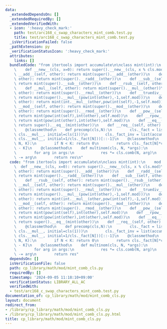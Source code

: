 ```yaml
---
data:
  _extendedDependsOn: []
  _extendedRequiredBy: []
  _extendedVerifiedWith:
  - icon: ':heavy_check_mark:'
    path: test/arc168_c_swap_characters_mint_comb.test.py
    title: test/arc168_c_swap_characters_mint_comb.test.py
  _isVerificationFailed: false
  _pathExtension: py
  _verificationStatusIcon: ':heavy_check_mark:'
  attributes:
    links: []
  bundledCode: "from itertools import accumulate\n\nclass mint(int):\n    mod = None\n\
    \    def __new__(cls, x=0): return super().__new__(cls, x % cls.mod)\n    def\
    \ __add__(self, other): return mint(super().__add__(other))\n    def __radd__(self,\
    \ other): return mint(super().__radd__(other))\n    def __sub__(self, other):\
    \ return mint(super().__sub__(other))\n    def __rsub__(self, other): return mint(super().__rsub__(other))\n\
    \    def __mul__(self, other): return mint(super().__mul__(other))\n    def __rmul__(self,\
    \ other): return mint(super().__rmul__(other))\n    def __truediv__(self, other):\
    \ return mint(super().__mul__(pow(int(other),-1,self.mod)))\n    def __rtruediv__(self,\
    \ other): return mint(int.__mul__(other,pow(int(self),-1,self.mod)))\n    def\
    \ __mod__(self, other): return mint(super().__mod__(other))\n    def __rmod__(self,\
    \ other): return mint(super().__rmod__(other))\n    def __pow__(self, other):\
    \ return mint(pow(int(self),int(other),self.mod))\n    def __rpow__(self, other):\
    \ return mint(pow(int(other),int(other),self.mod))\n    def __eq__(self, other):\
    \ return super().__eq__(mint(other))\n    def __req__(self, other): return super().__eq__(mint(other))\n\
    \    @classmethod\n    def precomp(cls,N):\n        cls._fact = list(accumulate(range(1,N+1),\
    \ cls.__mul__, initial=cls(1)))\n        cls._fact_inv = list(accumulate(range(N,0,-1),\
    \ cls.__mul__, initial=1/cls._fact[N]))[::-1]\n    @classmethod\n    def comb(cls,\
    \ N, K):\n        if N < K: return 0\n        return cls._fact[N]*cls._fact_inv[K]*cls._fact_inv[N\
    \ - K]\n    @classmethod\n    def multinom(cls, N, *args):\n        res = cls(1)\n\
    \        for arg in args:\n            res *= cls.comb(N, arg)\n            N\
    \ -= arg\n        return res\n"
  code: "from itertools import accumulate\n\nclass mint(int):\n    mod = None\n  \
    \  def __new__(cls, x=0): return super().__new__(cls, x % cls.mod)\n    def __add__(self,\
    \ other): return mint(super().__add__(other))\n    def __radd__(self, other):\
    \ return mint(super().__radd__(other))\n    def __sub__(self, other): return mint(super().__sub__(other))\n\
    \    def __rsub__(self, other): return mint(super().__rsub__(other))\n    def\
    \ __mul__(self, other): return mint(super().__mul__(other))\n    def __rmul__(self,\
    \ other): return mint(super().__rmul__(other))\n    def __truediv__(self, other):\
    \ return mint(super().__mul__(pow(int(other),-1,self.mod)))\n    def __rtruediv__(self,\
    \ other): return mint(int.__mul__(other,pow(int(self),-1,self.mod)))\n    def\
    \ __mod__(self, other): return mint(super().__mod__(other))\n    def __rmod__(self,\
    \ other): return mint(super().__rmod__(other))\n    def __pow__(self, other):\
    \ return mint(pow(int(self),int(other),self.mod))\n    def __rpow__(self, other):\
    \ return mint(pow(int(other),int(other),self.mod))\n    def __eq__(self, other):\
    \ return super().__eq__(mint(other))\n    def __req__(self, other): return super().__eq__(mint(other))\n\
    \    @classmethod\n    def precomp(cls,N):\n        cls._fact = list(accumulate(range(1,N+1),\
    \ cls.__mul__, initial=cls(1)))\n        cls._fact_inv = list(accumulate(range(N,0,-1),\
    \ cls.__mul__, initial=1/cls._fact[N]))[::-1]\n    @classmethod\n    def comb(cls,\
    \ N, K):\n        if N < K: return 0\n        return cls._fact[N]*cls._fact_inv[K]*cls._fact_inv[N\
    \ - K]\n    @classmethod\n    def multinom(cls, N, *args):\n        res = cls(1)\n\
    \        for arg in args:\n            res *= cls.comb(N, arg)\n            N\
    \ -= arg\n        return res"
  dependsOn: []
  isVerificationFile: false
  path: cp_library/math/mod/mint_comb_cls.py
  requiredBy: []
  timestamp: '2024-09-05 11:18:10+09:00'
  verificationStatus: LIBRARY_ALL_AC
  verifiedWith:
  - test/arc168_c_swap_characters_mint_comb.test.py
documentation_of: cp_library/math/mod/mint_comb_cls.py
layout: document
redirect_from:
- /library/cp_library/math/mod/mint_comb_cls.py
- /library/cp_library/math/mod/mint_comb_cls.py.html
title: cp_library/math/mod/mint_comb_cls.py
---
```

